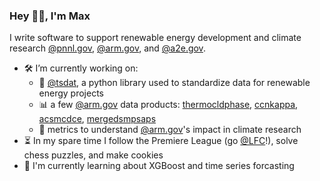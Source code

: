 ### Hey 👋🏻, I'm Max

I write software to support renewable energy development and climate research [@pnnl.gov](https://www.pnnl.gov), [@arm.gov](https://www.arm.gov), and [@a2e.gov](https://a2e.energy.gov).

- 🛠 I’m currently working on:
  * 🔋 [@tsdat](https://www.github.com/tsdat), a python library used to standardize data for renewable energy projects <!-- [@a2e.gov](https://a2e.energy.gov) and [@pnnl.gov](https://www.pnnl.gov) -->
  * 📊 a few [@arm.gov](https://www.arm.gov) data products: [thermocldphase](https://www.arm.gov/capabilities/vaps/thermocloudphase), [ccnkappa](https://www.arm.gov/capabilities/vaps/ccnsmpskappa), [acsmcdce](https://www.arm.gov/capabilities/vaps/acsmcdce), [mergedsmpsaps](https://www.arm.gov/capabilities/vaps/mergedsmpsaps)
  * 🔬 metrics to understand [@arm.gov](https://www.arm.gov)'s impact in climate research
- ⏳ In my spare time I follow the Premiere League (go [@LFC](https://www.liverpoolfc.com)!), solve chess puzzles, and make cookies
- 🌱 I'm currently learning about XGBoost and time series forcasting

<!--
**maxwelllevin/maxwelllevin** is a ✨ _special_ ✨ repository because its `README.md` (this file) appears on your GitHub profile.

Here are some ideas to get you started:


Emoji bank:
⚡️  ☀️  ♻️  🌊  🍃 📚  🛰  🚀  ⌛️  ⏳  🔋  💡  🔧  🔨 🛠  🔮  🔬  📈  📊  📖  🌨  
⚽️  🍪  ♟   🐈‍⬛  🐍

- 🔭 I’m currently working on ...
- 🌱 I’m currently learning ...
- 👯 I’m looking to collaborate on ...
- 🤔 I’m looking for help with ...
- 💬 Ask me about ...
- 📫 How to reach me: ...
- 😄 Pronouns: ...
- ⚡ Fun fact: ...
-->
